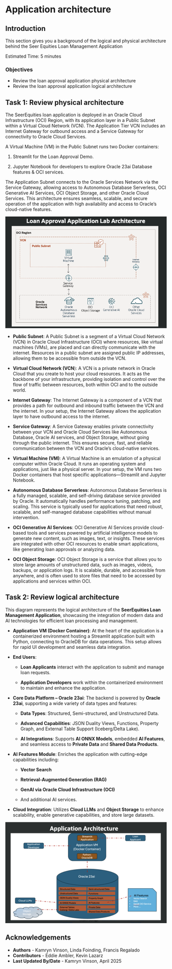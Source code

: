 # Application architecture

## Introduction

This section gives you a background of the logical and physical architecture behind the Seer Equities Loan Management Application

Estimated Time: 5 minutes

### Objectives

* Review the loan approval application physical architecture​
* Review the loan approval application logical architecture

## Task 1: Review physical architecture

The SeerEquities loan application is deployed in an Oracle Cloud Infrastructure (OCI) Region, with its application layer in a Public Subnet within a Virtual Cloud Network (VCN). The Application Tier VCN includes an Internet Gateway for outbound access and a Service Gateway for connectivity to Oracle Cloud Services.

A Virtual Machine (VM) in the Public Subnet runs two Docker containers:

1. Streamlit for the Loan Approval Demo.

2. Jupyter Notebook for developers to explore Oracle 23ai Database features & OCI services.

The Application Subnet connects to the Oracle Services Network via the Service Gateway, allowing access to Autonomous Database Serverless, OCI Generative AI Services, OCI Object Storage, and other Oracle Cloud Services. This architecture ensures seamless, scalable, and secure operation of the application with high availability and access to Oracle’s cloud-native features.

![Login](./images/physical.png " ")

* **Public Subnet**: A Public Subnet is a segment of a Virtual Cloud Network (VCN) in Oracle Cloud Infrastructure (OCI) where resources, like virtual machines (VMs), are placed and can directly communicate with the internet. Resources in a public subnet are assigned public IP addresses, allowing them to be accessible from outside the VCN.

* **Virtual Cloud Network (VCN**): A VCN is a private network in Oracle Cloud that you create to host your cloud resources. It acts as the backbone of your infrastructure, providing isolation and control over the flow of traffic between resources, both within OCI and to the outside world.

* **Internet Gateway**: The Internet Gateway is a component of a VCN that provides a path for outbound and inbound traffic between the VCN and the internet. In your setup, the Internet Gateway allows the application layer to have outbound access to the internet.

* **Service Gateway**: A Service Gateway enables private connectivity between your VCN and Oracle Cloud Services like Autonomous Database, Oracle AI services, and Object Storage, without going through the public internet. This ensures secure, fast, and reliable communication between the VCN and Oracle’s cloud-native services.

* **Virtual Machine (VM)**: A Virtual Machine is an emulation of a physical computer within Oracle Cloud. It runs an operating system and applications, just like a physical server. In your setup, the VM runs two Docker containers that host specific applications—Streamlit and Jupyter Notebook.

* **Autonomous Database Serverless**: Autonomous Database Serverless is a fully managed, scalable, and self-driving database service provided by Oracle. It automatically handles performance tuning, patching, and scaling. This service is typically used for applications that need robust, scalable, and self-managed database capabilities without manual intervention.

* **OCI Generative AI Services**: OCI Generative AI Services provide cloud-based tools and services powered by artificial intelligence models to generate new content, such as images, text, or insights. These services are integrated with other OCI resources to enable smart applications, like generating loan approvals or analyzing data.

* **OCI Object Storage**: OCI Object Storage is a service that allows you to store large amounts of unstructured data, such as images, videos, backups, or application logs. It is scalable, durable, and accessible from anywhere, and is often used to store files that need to be accessed by applications and services within OCI.

## Task 2: Review logical architecture

This diagram represents the logical architecture of the **SeerEquities Loan Management Application**, showcasing the integration of modern data and AI technologies for efficient loan processing and management.

* **Application VM (Docker Container)**:
At the heart of the application is a containerized environment hosting a Streamlit application built with Python, connecting to OracleDB for data operations. This setup allows for rapid UI development and seamless data integration.

* **End Users**:

    * **Loan Applicants** interact with the application to submit and manage loan requests.

    * **Application Developers** work within the containerized environment to maintain and enhance the application.

* **Core Data Platform – Oracle 23ai**:
The backend is powered by **Oracle 23ai**, supporting a wide variety of data types and features:

    * **Data Types**: Structured, Semi-structured, and Unstructured Data.

    * **Advanced Capabilities**: JSON Duality Views, Functions, Property Graph, and External Table Support (Iceberg/Delta Lake).

    * **AI Integrations**: Supports **AI ONNX Models**, embedded **AI Features**, and seamless access to **Private Data** and **Shared Data Products**.

* **AI Features Module**:
Enriches the application with cutting-edge capabilities including:

    * **Vector Search**

    * **Retrieval-Augmented Generation (RAG)**

    * **GenAI via Oracle Cloud Infrastructure (OCI)**

    * And additional AI services.

* **Cloud Integration**:
Utilizes **Cloud LLMs** and **Object Storage** to enhance scalability, enable generative capabilities, and store large datasets.

![Login](./images/logical.png " ")


## Acknowledgements
* **Authors** - Kamryn Vinson, Linda Foinding, Francis Regalado
* **Contributors** - Eddie Ambler, Kevin Lazarz
* **Last Updated By/Date** - Kamryn Vinson, April 2025